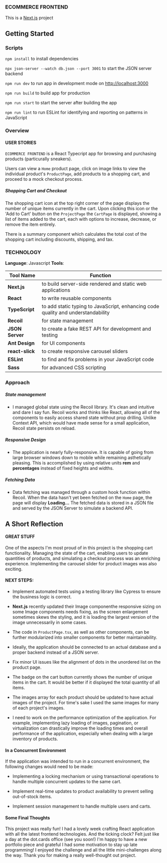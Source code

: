 ### ECOMMERCE FRONTEND 

This is a [Next.js](https://nextjs.org/) project

## Getting Started
### Scripts

`npm install` to install dependencies 

`npx json-server --watch db.json --port 3001` to start the JSON server backend

`npm run dev` to run app in development mode on [http://localhost:3000](http://localhost:3000)

`npm run build` to build app for production 

`npm run start` to start the server after building the app

`npm run lint` to run ESLint for identifying and reporting on patterns in JavaScript

### Overview
#### USER STORIES 

`ECOMMERCE FRONTEND` is a React Typecript app for browsing and purchasing products (particurally sneakers).

Users can view a `Home` product page, click on image links to view the individual product's `ProductPage`, add products to a shopping cart, and proceed to a mock checkout process.

##### Shopping Cart and Checkout

The shopping cart icon at the top right corner of the page displays the number of unique items currently in the cart. Upon clicking this icon or the 'Add to Cart' button on the `ProjectPage` the `CartPage` is displayed, showing a list of items added to the cart, each with options to increase, decrease, or remove the item entirely.

There is a summary component which calculates the total cost of the shopping cart including discounts, shipping, and tax.

### TECHNOLOGY

**Language**: Javascript 
**Tools**:   

|Tool Name|Function|
|---|---|
|**Next.js**|to build server-side rendered and static web applications|
|**React**|to write reusable components|
|**TypeScript**|to add static typing to JavaScript, enhancing code quality and understandability|
|**Recoil**|for state management|
|**JSON Server**|to create a fake REST API for development and testing|
|**Ant Design**|for UI components|
|**react-slick**|to create responsive carousel sliders|
|**ESLint**|to find and fix problems in your JavaScript code|
|**Sass**|for advanced CSS scripting|

### Approach 

##### State management

* I managed global state using the Recoil library. It's clean and intuitive and dare I say fun. Recoil works and thinks like React, allowing all of the components to easily access shared state without prop drilling. Unlike Context API, which would have made sense for a small application, Recoil state persists on reload.

##### Responsive Design

* The application is nearly fully-responsive. It is capable of going from large browser windows down to mobile while remaining asthetically pleasing. This is accomplished by using relative units **rem** and **percentages** instead of fixed heights and widths.  

##### Fetching Data

* Data fetching was managed through a custom hook function within Recoil. When the data hasn't yet been fetched on the `Home` page, the page will display **Loading...** The fetched data is stored in a JSON file and served by the JSON Server to simulate a backend API. 

## A Short Reflection
#### GREAT STUFF

One of the aspects I'm most proud of in this project is the shopping cart functionality. Managing the state of the cart, enabling users to update quantities of products, and simulating a checkout process was an enriching experience. Implementing the carousel slider for product images was also exciting.

#### NEXT STEPS:

- Implement automated tests using a testing library like Cypress to ensure the business logic is correct.
  
- **Next.js** recently updated their Image componenthe responsive sizing on some Image components needs fixing, as the screen enlargement sometimes skews the styling, and it is loading the largest version of the image unnecessarily in some cases. 

- The code in `ProductPage.tsx`, as well as other components, can be further modularized into smaller components for better maintainability.

- Ideally, the application should be connected to an actual database and a proper backend instead of a JSON server.

- Fix minor UI issues like the alignment of dots in the unordered list on the product page. 

- The badge on the cart button currently shows the number of unique items in the cart. It would be better if it displayed the total quantity of all items.

- The images array for each product should be updated to have actual images of the project. For time's sake I used the same images for many of each project's images. 

- I need to work on the performance optimization of the application. For example, implementing lazy loading of images, pagination, or virtualization can drastically improve the loading times and overall performance of the application, especially when dealing with a large inventory of products.

#### In a Concurrent Environment

If the application was intended to run in a concurrent environment, the following changes would need to be made:

- Implementing a locking mechanism or using transactional operations to handle multiple concurrent updates to the same cart. 

- Implement real-time updates to product availability to prevent selling out-of-stock items.

- Implement session management to handle multiple users and carts.

#### Some Final Thoughts

This project was really fun! I had a lovely week crafting React application with all the latest frontend technologies. And the ticking clock? Felt just like a day at the dot.cards office (see you soon!) I'm happy to have a new portfolio piece and grateful I had some motivation to stay up late programming! I enjoyed the challenge and all the little mini-challenges along the way. Thank you for making a really well-thought out project. 

